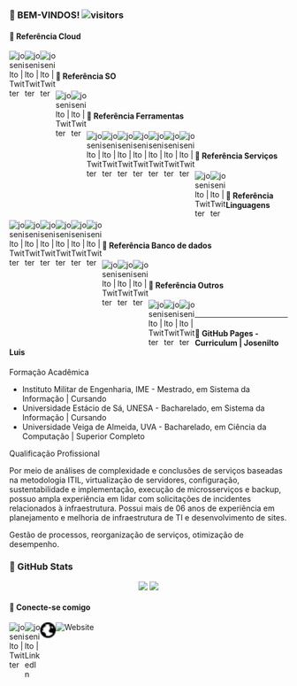 ### 🚀 BEM-VINDOS! ![visitors](https://visitor-badge.glitch.me/badge?page_id=josenilto.josenilto)


#### 👻 Referência Cloud
  
[<img title="Amazon" align="left" alt="josenilto | Twitter" width="28px" src="https://cdn.jsdelivr.net/npm/simple-icons@v3/icons/amazon.svg" />][amazon]
[<img title="Microsoft Azure" align="left" alt="josenilto | Twitter" width="28px" src="https://cdn.jsdelivr.net/npm/simple-icons@v3/icons/microsoftazure.svg" />][microsoftazure]
[<img title="Google Cloud" align="left" alt="josenilto | Twitter" width="28px" src="https://cdn.jsdelivr.net/npm/simple-icons@v3/icons/googlecloud.svg" />][googlecloud]

[Amazon]: https://aws.amazon.com/pt
[Microsoftazure]: https://azure.microsoft.com/pt-br
[Googlecloud]: https://cloud.google.com

<br>

#### 👻 Referência SO
  
[<img title="Windows" align="left" alt="josenilto | Twitter" width="28px" src="https://cdn.jsdelivr.net/npm/simple-icons@v3/icons/windows.svg" />][windows]
[<img title="Linux" align="left" alt="josenilto | Twitter" width="28px" src="https://cdn.jsdelivr.net/npm/simple-icons@v3/icons/linux.svg" />][linux]

[Windows]: https://docs.microsoft.com/en-us/windows/release-information
[Linux]: https://wiki.ubuntu.com/Releases

<br>

#### 👻 Referência Ferramentas

[<img title="Vagrant" align="left" alt="josenilto | Twitter" width="28px" src="https://cdn.jsdelivr.net/npm/simple-icons@v3/icons/vagrant.svg" />][vagrant]
[<img title="Ansible" align="left" alt="josenilto | Twitter" width="28px" src="https://cdn.jsdelivr.net/npm/simple-icons@v3/icons/ansible.svg" />][ansible]
[<img title="Terraform" align="left" alt="josenilto | Twitter" width="28px" src="https://cdn.jsdelivr.net/npm/simple-icons@v3/icons/terraform.svg" />][terraform]
[<img title="Docker" align="left" alt="josenilto | Twitter" width="28px" src="https://cdn.jsdelivr.net/npm/simple-icons@v3/icons/docker.svg" />][docker]
[<img title="Kubernetes" align="left" alt="josenilto | Twitter" width="28px" src="https://cdn.jsdelivr.net/npm/simple-icons@v3/icons/kubernetes.svg" />][kubernetes]
[<img title="Jenkins" align="left" alt="josenilto | Twitter" width="28px" src="https://cdn.jsdelivr.net/npm/simple-icons@v3/icons/jenkins.svg" />][jenkins]
[<img title="sonarqube" align="left" alt="josenilto | Twitter" width="28px" src="https://cdn.jsdelivr.net/npm/simple-icons@v3/icons/sonarqube.svg" />][sonarqube]

[Vagrant]: https://www.vagrantup.com/downloads.html
[Ansible]: https://docs.ansible.com/ansible/latest/index.html 
[Terraform]: https://www.terraform.io/downloads.html
[Docker]: https://www.docker.com
[Kubernetes]: https://kubernetes.io
[Jenkins]: https://www.jenkins.io
[sonarqube]: https://www.sonarqube.org/downloads
<br>

#### 👻 Referência Serviços

[<img title="Apache" align="left" alt="josenilto | Twitter" width="28px" src="https://cdn.jsdelivr.net/npm/simple-icons@v3/icons/apache.svg" />][apache]
[<img title="Nginx" align="left" alt="josenilto | Twitter" width="28px" src="https://cdn.jsdelivr.net/npm/simple-icons@v3/icons/nginx.svg" />][nginx]

[Apache]: https://httpd.apache.org/dev/release.html
[Nginx]: https://nginx.org
<br>

#### 👻 Referência Linguagens

[<img title="HTML" align="left" alt="josenilto | Twitter" width="28px" src="https://cdn.jsdelivr.net/npm/simple-icons@v3/icons/html5.svg" />][html]
[<img title="CSS" align="left" alt="josenilto | Twitter" width="28px" src="https://cdn.jsdelivr.net/npm/simple-icons@v3/icons/css3.svg" />][css]
[<img title="Java" align="left" alt="josenilto | Twitter" width="28px" src="https://cdn.jsdelivr.net/npm/simple-icons@v3/icons/java.svg" />][java]
[<img title="Python" align="left" alt="josenilto | Twitter" width="28px" src="https://cdn.jsdelivr.net/npm/simple-icons@v3/icons/python.svg" />][python]
[<img title="Php" align="left" alt="josenilto | Twitter" width="28px" src="https://cdn.jsdelivr.net/npm/simple-icons@v3/icons/php.svg" />][Php]
[<img title="Bootstrap" align="left" alt="josenilto | Twitter" width="28px" src="https://cdn.jsdelivr.net/npm/simple-icons@v3/icons/bootstrap.svg" />][bootstrap]

[Html]: https://www.w3.org/2014/10/html5-rec.html.en
[Css]: https://www.w3.org/Style/CSS20/
[Java]: https://www.oracle.com/java/technologies/javase-downloads.html
[Python]: https://www.python.org/downloads
[Php]: https://www.php.net/releases/index.php

[Bootstrap]: https://getbootstrap.com/docs/versions
<br>

#### 👻 Referência Banco de dados

[<img title="MySQL" align="left" alt="josenilto | Twitter" width="28px" src="https://cdn.jsdelivr.net/npm/simple-icons@v3/icons/mysql.svg" />][mysql]
[<img title="PostgreSQL" align="left" alt="josenilto | Twitter" width="28px" src="https://cdn.jsdelivr.net/npm/simple-icons@v3/icons/postgresql.svg" />][postgresql]
[<img title="mongoDB" align="left" alt="josenilto | Twitter" width="28px" src="https://cdn.jsdelivr.net/npm/simple-icons@v3/icons/mongodb.svg" />][mongodb]

[MySQL]: https://dev.mysql.com/doc/relnotes
[PostgreSQL]: https://www.postgresql.org/docs/release
[MongoDB]: https://docs.mongodb.com/manual/release-notes
<br>

#### 👻 Referência Outros

[<img title="Laravel" align="left" alt="josenilto | Twitter" width="28px" src="https://cdn.jsdelivr.net/npm/simple-icons@v3/icons/laravel.svg" />][laravel]
[<img title="Drupal" align="left" alt="josenilto | Twitter" width="28px" src="https://cdn.jsdelivr.net/npm/simple-icons@v3/icons/drupal.svg" />][drupal]
[<img title="WordPress" align="left" alt="josenilto | Twitter" width="28px" src="https://cdn.jsdelivr.net/npm/simple-icons@v3/icons/wordpress.svg" />][wordpress]

[Laravel]: https://laravel.com/docs/5.5/releases
[Drupal]: https://www.drupal.org/project/drupal/releases
[WordPress]: https://wordpress.org/download/releases
<br>

----

#### 📝 GitHub Pages - Curriculum | Josenilto Luis

Formação Acadêmica 

- Instituto Militar de Engenharia, IME - Mestrado, em Sistema da Informação | Cursando
- Universidade Estácio de Sá, UNESA - Bacharelado, em Sistema da Informação | Cursando
- Universidade Veiga de Almeida, UVA - Bacharelado, em Ciência da Computação | Superior Completo

Qualificação Profissional

Por meio de análises de complexidade e conclusões de serviços baseadas na metodologia ITIL, virtualização de servidores, configuração, sustentabilidade e implementação, execução de microsserviços e backup, possuo ampla experiência em lidar com solicitações de incidentes relacionados à infraestrutura. Possui mais de 06 anos de experiência em planejamento e melhoria de infraestrutura de TI e desenvolvimento de sites.

Gestão de processos, reorganização de serviços, otimização de desempenho.

### 🔨 GitHub Stats

<div align="center">

<img src="https://github-readme-stats.vercel.app/api?username=josenilto&show_icons=true&line_height=45&include_all_commits=true" /> <img src="https://github-readme-stackoverflow.vercel.app/?userID=14906940"  />

</div>

#### 🤙 Conecte-se comigo

[<img title="WhatsApp" align="left" alt="josenilto | Twitter" width="28px" src="https://cdn.jsdelivr.net/npm/simple-icons@v3/icons/whatsapp.svg" />][whatsapp]
[<img title="Linkedin" align="left" alt="josenilto | LinkedIn" width="28px" src="https://cdn.jsdelivr.net/npm/simple-icons@v3/icons/linkedin.svg" />][linkedin]
[<img title="Usuporte" align="left" alt="josenilto | Twitter" width="28px" src="https://raw.githubusercontent.com/iconic/open-iconic/master/svg/globe.svg" />][website]

![Website](https://img.shields.io/website?label=usuporte.com.br&style=for-the-badge&url=https://usuporte.com.br)

[whatsapp]: https://api.whatsapp.com/send?phone=5521981918601&text=Ol%C3%A1%20bem-vindo!%20Ao%20whatsapp%20do%20Josenilto
[linkedin]: https://br.linkedin.com/in/josenilto?trk=profile-badge
[website]: https://www.usuporte.com.br
